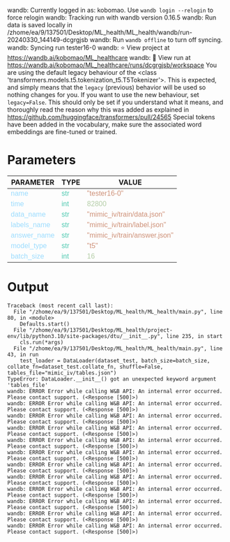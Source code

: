 wandb: Currently logged in as: kobomao. Use `wandb login --relogin` to force relogin
wandb: Tracking run with wandb version 0.16.5
wandb: Run data is saved locally in /zhome/ea/9/137501/Desktop/ML_health/ML_health/wandb/run-20240330_144149-dcgrgjsb
wandb: Run `wandb offline` to turn off syncing.
wandb: Syncing run tester16-0
wandb: ⭐️ View project at https://wandb.ai/kobomao/ML_healthcare
wandb: 🚀 View run at https://wandb.ai/kobomao/ML_healthcare/runs/dcgrgjsb/workspace
You are using the default legacy behaviour of the <class 'transformers.models.t5.tokenization_t5.T5Tokenizer'>. This is expected, and simply means that the `legacy` (previous) behavior will be used so nothing changes for you. If you want to use the new behaviour, set `legacy=False`. This should only be set if you understand what it means, and thoroughly read the reason why this was added as explained in https://github.com/huggingface/transformers/pull/24565
Special tokens have been added in the vocabulary, make sure the associated word embeddings are fine-tuned or trained.

<style>
c { color: #9cdcfe; font-family: 'Verdana', sans-serif;} /* VARIABLE */
d { color: #4EC9B0; font-family: 'Verdana', sans-serif;} /* CLASS */
e { color: #569cd6; font-family: 'Verdana', sans-serif;} /* BOOL */
f { color: #b5cea8; font-family: 'Verdana', sans-serif;} /* NUMBERS */
j { color: #ce9178; font-family: 'Verdana', sans-serif;} /* STRING */
k { font-family: 'Verdana', sans-serif;} /* SYMBOLS */
</style>

# Parameters

| PARAMETER         | TYPE              | VALUE             |
|-------------------|-------------------|-------------------|
| <c>name</c>       | <d>str</d>        | <j>"tester16-0"</j> |
| <c>time</c>       | <d>int</d>        | <f>82800</f>      |
| <c>data_name</c>  | <d>str</d>        | <j>"mimic_iv/train/data.json"</j> |
| <c>labels_name</c>| <d>str</d>        | <j>"mimic_iv/train/label.json"</j> |
| <c>answer_name</c>| <d>str</d>        | <j>"mimic_iv/train/answer.json"</j> |
| <c>model_type</c> | <d>str</d>        | <j>"t5"</j>       |
| <c>batch_size</c> | <d>int</d>        | <f>16</f>         |

# Output

```
Traceback (most recent call last):
  File "/zhome/ea/9/137501/Desktop/ML_health/ML_health/main.py", line 80, in <module>
    Defaults.start()
  File "/zhome/ea/9/137501/Desktop/ML_health/project-env/lib/python3.10/site-packages/dtu/__init__.py", line 235, in start
    cls.run(*args)
  File "/zhome/ea/9/137501/Desktop/ML_health/ML_health/main.py", line 43, in run
    test_loader = DataLoader(dataset_test, batch_size=batch_size, collate_fn=dataset_test.collate_fn, shuffle=False, tables_file="mimic_iv/tables.json")
TypeError: DataLoader.__init__() got an unexpected keyword argument 'tables_file'
wandb: ERROR Error while calling W&B API: An internal error occurred. Please contact support. (<Response [500]>)
wandb: ERROR Error while calling W&B API: An internal error occurred. Please contact support. (<Response [500]>)
wandb: ERROR Error while calling W&B API: An internal error occurred. Please contact support. (<Response [500]>)
wandb: ERROR Error while calling W&B API: An internal error occurred. Please contact support. (<Response [500]>)
wandb: ERROR Error while calling W&B API: An internal error occurred. Please contact support. (<Response [500]>)
wandb: ERROR Error while calling W&B API: An internal error occurred. Please contact support. (<Response [500]>)
wandb: ERROR Error while calling W&B API: An internal error occurred. Please contact support. (<Response [500]>)
wandb: ERROR Error while calling W&B API: An internal error occurred. Please contact support. (<Response [500]>)
wandb: ERROR Error while calling W&B API: An internal error occurred. Please contact support. (<Response [500]>)
wandb: ERROR Error while calling W&B API: An internal error occurred. Please contact support. (<Response [500]>)
wandb: ERROR Error while calling W&B API: An internal error occurred. Please contact support. (<Response [500]>)
wandb: ERROR Error while calling W&B API: An internal error occurred. Please contact support. (<Response [500]>)
